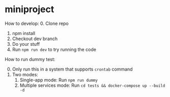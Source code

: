 # miniproject

How to develop:
0. Clone repo
1. npm install
2. Checkout dev branch
3. Do your stuff
4. Run `npm run dev` to try running the code

How to run dummy test:

0. Only run this in a system that supports `crontab` command
1. Two modes: 
   1. Single-app mode: Run `npm run dummy`
   2. Multiple services mode: Run `cd tests && docker-compose up --build -d`
